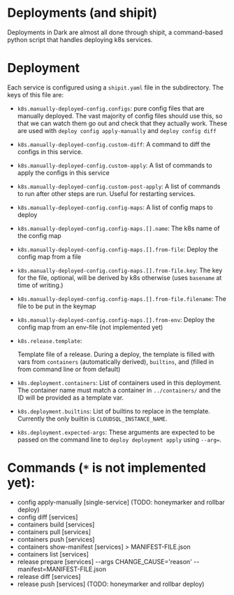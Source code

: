 # Deployments (and shipit)

Deployments in Dark are almost all done through shipit, a command-based python script
that handles deploying k8s services.

# Deployment

Each service is configured using a `shipit.yaml` file in the subdirectory. The keys of this file are:

- `k8s.manually-deployed-config.configs`:
  pure config files that are manually deployed. The vast majority of config files
  should use this, so that we can watch them go out and check that they actually
  work. These are used with `deploy config apply-manually` and `deploy config diff`

- `k8s.manually-deployed-config.custom-diff`:
  A command to diff the configs in this service.

- `k8s.manually-deployed-config.custom-apply`:
  A list of commands to apply the configs in this service

- `k8s.manually-deployed-config.custom-post-apply`:
  A list of commands to run after other steps are run. Useful for restarting services.

- `k8s.manually-deployed-config.config-maps`:
  A list of config maps to deploy

- `k8s.manually-deployed-config.config-maps.[].name`:
  The k8s name of the config map

- `k8s.manually-deployed-config.config-maps.[].from-file`:
  Deploy the config map from a file

- `k8s.manually-deployed-config.config-maps.[].from-file.key`:
  The key for the file, optional, will be derived by k8s otherwise (uses `basename` at
  time of writing.)

- `k8s.manually-deployed-config.config-maps.[].from-file.filename`:
  The file to be put in the keymap

- `k8s.manually-deployed-config.config-maps.[].from-env`:
  Deploy the config map from an env-file (not implemented yet)

- `k8s.release.template`:

  Template file of a release. During a deploy, the template is filled with vars from
  `containers` (automatically derived), `builtins`, and (filled in from command
  line or from default)

- `k8s.deployment.containers`:
  List of containers used in this deployment. The container name must match a
  container in `../containers/` and the ID will be provided as a template var.

- `k8s.deployment.builtins`:
  List of builtins to replace in the template. Currently the only builtin is
  `CLOUDSQL_INSTANCE_NAME`.

- `k8s.deployment.expected-args`:
  These arguments are expected to be passed on the command line to `deploy deployment apply` using `--arg=`.

# Commands (`*` is not implemented yet):

- config apply-manually [single-service] (TODO: honeymarker and rollbar deploy)
- config diff [services]
- containers build [services]
- containers pull [services]
- containers push [services]
- containers show-manifest [services] > MANIFEST-FILE.json
- containers list [services]
- release prepare [services] --args CHANGE_CAUSE='reason' --manifest=MANIFEST-FILE.json
- release diff [services]
- release push [services] (TODO: honeymarker and rollbar deploy)
